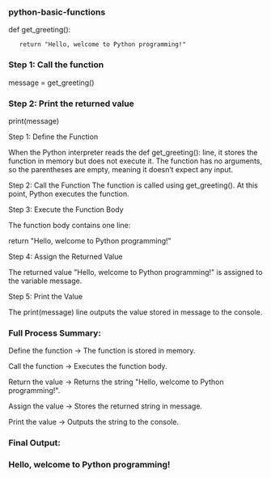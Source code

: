 ### python-basic-functions
def get_greeting():

       return "Hello, welcome to Python programming!"

### Step 1: Call the function
message = get_greeting()

### Step 2: Print the returned value
print(message)

Step 1: Define the Function

When the Python interpreter reads the def get_greeting(): line, it stores the function in memory but does not execute it.
The function has no arguments, so the parentheses are empty, meaning it doesn’t expect any input.

Step 2: Call the Function
The function is called using get_greeting(). At this point, Python executes the function.

Step 3: Execute the Function Body

The function body contains one line:

return "Hello, welcome to Python programming!"

Step 4: Assign the Returned Value

The returned value "Hello, welcome to Python programming!" is assigned to the variable message.

Step 5: Print the Value

The print(message) line outputs the value stored in message to the console.

### Full Process Summary:
Define the function → The function is stored in memory.

Call the function → Executes the function body.

Return the value → Returns the string "Hello, welcome to Python programming!".

Assign the value → Stores the returned string in message.

Print the value → Outputs the string to the console.

### Final Output:
### Hello, welcome to Python programming!
